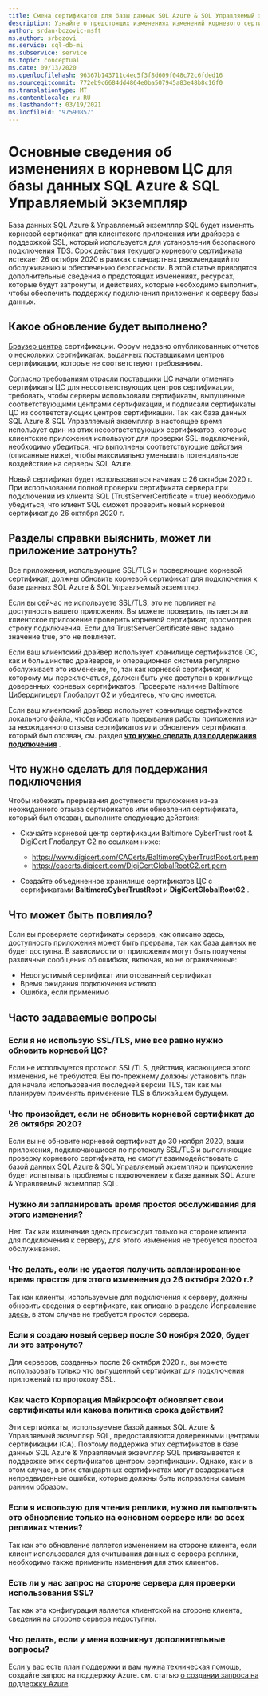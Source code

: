 ```yaml
---
title: Смена сертификатов для базы данных SQL Azure & SQL Управляемый экземпляр
description: Узнайте о предстоящих изменениях изменений корневого сертификата, которые повлияют на базу данных SQL Azure и Azure SQL Управляемый экземпляр
author: srdan-bozovic-msft
ms.author: srbozovi
ms.service: sql-db-mi
ms.subservice: service
ms.topic: conceptual
ms.date: 09/13/2020
ms.openlocfilehash: 96367b143711c4ec5f3f8d609f048c72c6fded16
ms.sourcegitcommit: 772eb9c6684dd4864e0ba507945a83e48b8c16f0
ms.translationtype: MT
ms.contentlocale: ru-RU
ms.lasthandoff: 03/19/2021
ms.locfileid: "97590857"
---
```

# <a name="understanding-the-changes-in-the-root-ca-change-for-azure-sql-database--sql-managed-instance"></a>Основные сведения об изменениях в корневом ЦС для базы данных SQL Azure & SQL Управляемый экземпляр

База данных SQL Azure & Управляемый экземпляр SQL будет изменять корневой сертификат для клиентского приложения или драйвера с поддержкой SSL, который используется для установления безопасного подключения TDS. Срок действия [текущего корневого сертификата](https://www.digicert.com/CACerts/BaltimoreCyberTrustRoot.crt.pem) истекает 26 октября 2020 в рамках стандартных рекомендаций по обслуживанию и обеспечению безопасности. В этой статье приводятся дополнительные сведения о предстоящих изменениях, ресурсах, которые будут затронуты, и действиях, которые необходимо выполнить, чтобы обеспечить поддержку подключения приложения к серверу базы данных.

## <a name="what-update-is-going-to-happen"></a>Какое обновление будет выполнено?

[Браузер центра](https://cabforum.org/) сертификации. Форум недавно опубликованных отчетов о нескольких сертификатах, выданных поставщиками центров сертификации, которые не соответствуют требованиям.

Согласно требованиям отрасли поставщики ЦС начали отменять сертификаты ЦС для несоответствующих центров сертификации, требовать, чтобы серверы использовали сертификаты, выпущенные соответствующими центрами сертификации, и подписали сертификаты ЦС из соответствующих центров сертификации. Так как база данных SQL Azure & SQL Управляемый экземпляр в настоящее время использует один из этих несоответствующих сертификатов, которые клиентские приложения используют для проверки SSL-подключений, необходимо убедиться, что выполнены соответствующие действия (описанные ниже), чтобы максимально уменьшить потенциальное воздействие на серверы SQL Azure.

Новый сертификат будет использоваться начиная с 26 октября 2020 г. При использовании полной проверки сертификата сервера при подключении из клиента SQL (TrustServerCertificate = true) необходимо убедиться, что клиент SQL сможет проверить новый корневой сертификат до 26 октября 2020 г.

## <a name="how-do-i-know-if-my-application-might-be-affected"></a>Разделы справки выяснить, может ли приложение затронуть?

Все приложения, использующие SSL/TLS и проверяющие корневой сертификат, должны обновить корневой сертификат для подключения к базе данных SQL Azure & SQL Управляемый экземпляр. 

Если вы сейчас не используете SSL/TLS, это не повлияет на доступность вашего приложения. Вы можете проверить, пытается ли клиентское приложение проверить корневой сертификат, просмотрев строку подключения. Если для TrustServerCertificate явно задано значение true, это не повлияет.

Если ваш клиентский драйвер использует хранилище сертификатов ОС, как и большинство драйверов, и операционная система регулярно обслуживает это изменение, то, так как корневой сертификат, к которому мы переключаться, должен быть уже доступен в хранилище доверенных корневых сертификатов. Проверьте наличие Baltimore Цибердигицерт Глобалрут G2 и убедитесь, что оно имеется.

Если ваш клиентский драйвер использует хранилище сертификатов локального файла, чтобы избежать прерывания работы приложения из-за неожиданного отзыва сертификатов или обновления сертификата, который был отозван, см. раздел [**что нужно сделать для поддержания подключения**](./ssl-root-certificate-expiring.md#what-do-i-need-to-do-to-maintain-connectivity) .

## <a name="what-do-i-need-to-do-to-maintain-connectivity"></a>Что нужно сделать для поддержания подключения

Чтобы избежать прерывания доступности приложения из-за неожиданного отзыва сертификатов или обновления сертификата, который был отозван, выполните следующие действия:

*   Скачайте корневой центр сертификации Baltimore CyberTrust root & DigiCert Глобалрут G2 по ссылкам ниже:
    *   https://www.digicert.com/CACerts/BaltimoreCyberTrustRoot.crt.pem
    *   https://cacerts.digicert.com/DigiCertGlobalRootG2.crt.pem

*   Создайте объединенное хранилище сертификатов ЦС с сертификатами **BaltimoreCyberTrustRoot** и **DigiCertGlobalRootG2** .

## <a name="what-can-be-the-impact"></a>Что может быть повлияло?
Если вы проверяете сертификаты сервера, как описано здесь, доступность приложения может быть прервана, так как база данных не будет доступна. В зависимости от приложения могут быть получены различные сообщения об ошибках, включая, но не ограниченные:
*   Недопустимый сертификат или отозванный сертификат
*   Время ожидания подключения истекло
*   Ошибка, если применимо

## <a name="frequently-asked-questions"></a>Часто задаваемые вопросы

### <a name="if-i-am-not-using-ssltls-do-i-still-need-to-update-the-root-ca"></a>Если я не использую SSL/TLS, мне все равно нужно обновить корневой ЦС?
Если не используется протокол SSL/TLS, действия, касающиеся этого изменения, не требуются. Вы по-прежнему должны установить план для начала использования последней версии TLS, так как мы планируем применять применение TLS в ближайшем будущем.

### <a name="what-will-happen-if-i-do-not-update-the-root-certificate-before-october-26-2020"></a>Что произойдет, если не обновить корневой сертификат до 26 октября 2020?
Если вы не обновите корневой сертификат до 30 ноября 2020, ваши приложения, подключающиеся по протоколу SSL/TLS и выполняющие проверку корневого сертификата, не смогут взаимодействовать с базой данных SQL Azure & SQL Управляемый экземпляр и приложение будет испытывать проблемы с подключением к базе данных SQL Azure & Управляемый экземпляр SQL.

### <a name="do-i-need-to-plan-a-maintenance-downtime-for-this-changebr"></a>Нужно ли запланировать время простоя обслуживания для этого изменения?<BR>
Нет. Так как изменение здесь происходит только на стороне клиента для подключения к серверу, для этого изменения не требуется простоя обслуживания.

### <a name="what-if-i-cannot-get-a-scheduled-downtime-for-this-change-before-october-26-2020"></a>Что делать, если не удается получить запланированное время простоя для этого изменения до 26 октября 2020 г.?
Так как клиенты, используемые для подключения к серверу, должны обновить сведения о сертификате, как описано в разделе Исправление [здесь](./ssl-root-certificate-expiring.md#what-do-i-need-to-do-to-maintain-connectivity), в этом случае не требуется простоя сервера.

### <a name="if-i-create-a-new-server-after-november-30-2020-will-i-be-impacted"></a>Если я создаю новый сервер после 30 ноября 2020, будет ли это затронуто?
Для серверов, созданных после 26 октября 2020 г., вы можете использовать только что выпущенный сертификат для подключения приложений по протоколу SSL.

### <a name="how-often-does-microsoft-update-their-certificates-or-what-is-the-expiry-policy"></a>Как часто Корпорация Майкрософт обновляет свои сертификаты или какова политика срока действия?
Эти сертификаты, используемые базой данных SQL Azure & Управляемый экземпляр SQL, предоставляются доверенными центрами сертификации (CA). Поэтому поддержка этих сертификатов в базе данных SQL Azure & Управляемый экземпляр SQL привязывается к поддержке этих сертификатов центром сертификации. Однако, как и в этом случае, в этих стандартных сертификатах могут воздержаться непредвиденные ошибки, которые должны быть исправлены самым ранним образом.

### <a name="if-i-am-using-read-replicas-do-i-need-to-perform-this-update-only-on-primary-server-or-all-the-read-replicas"></a>Если я использую для чтения реплики, нужно ли выполнять это обновление только на основном сервере или во всех репликах чтения?
Так как это обновление является изменением на стороне клиента, если клиент использовался для считывания данных с сервера реплики, необходимо также применить изменения для этих клиентов. 

### <a name="do-we-have-server-side-query-to-verify-if-ssl-is-being-used"></a>Есть ли у нас запрос на стороне сервера для проверки использования SSL?
Так как эта конфигурация является клиентской на стороне клиента, сведения на стороне сервера недоступны.

### <a name="what-if-i-have-further-questions"></a>Что делать, если у меня возникнут дополнительные вопросы?
Если у вас есть план поддержки и вам нужна техническая помощь, создайте запрос на поддержку Azure. см. статью [о создании запроса на поддержку Azure](../../azure-portal/supportability/how-to-create-azure-support-request.md).
